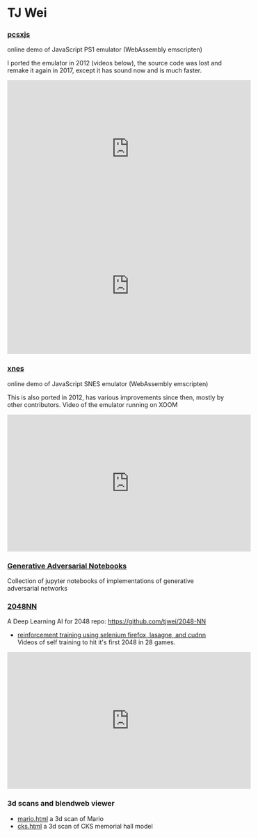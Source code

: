 # TJ Wei

### [pcsxjs](pcsxjs/) 
online demo of JavaScript PS1 emulator (WebAssembly emscripten)
    
I ported the emulator in 2012 (videos below), the source code was lost and remake it again in 2017, except it has sound now and is much faster.
    
<iframe width="560" height="315" src="https://www.youtube.com/embed/1VihD4iaOJM" frameborder="0" allowfullscreen></iframe>
<iframe width="560" height="315" src="https://www.youtube.com/embed/1VihD4iaOJM" frameborder="0" allowfullscreen></iframe>

### [xnes](xnes/) 
online demo of JavaScript SNES emulator (WebAssembly emscripten)

This is also ported in 2012, has various improvements since then, mostly by other contributors.
Video of the emulator running on XOOM
<iframe width="560" height="315" src="https://www.youtube.com/embed/PZzsPo5qs2A" frameborder="0" allowfullscreen></iframe>

### [Generative Adversarial Notebooks](https://github.com/tjwei/GANotebooks)
Collection of jupyter notebooks of implementations of generative adversarial networks

### [2048NN](2048NN) 
A Deep Learning AI for 2048 repo: https://github.com/tjwei/2048-NN
* [reinforcement training using selenium firefox, lasagne, and cudnn](https://github.com/tjwei/2048-NN/blob/master/my2048-rl-theano-n-tuple-Copy7.ipynb)
Videos of self training to hit it's first 2048 in 28 games.
<iframe width="560" height="315" src="https://www.youtube.com/embed/gzWaJVrlNxw" frameborder="0" allowfullscreen></iframe>



###  3d scans and blendweb viewer
* [mario.html](mario.html) a 3d scan of Mario
* [cks.html](cks.html)  a 3d scan of CKS memorial hall model
